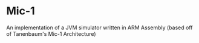 # Mic-1
An implementation of a JVM simulator written in ARM Assembly (based off of Tanenbaum's Mic-1 Architecture)
